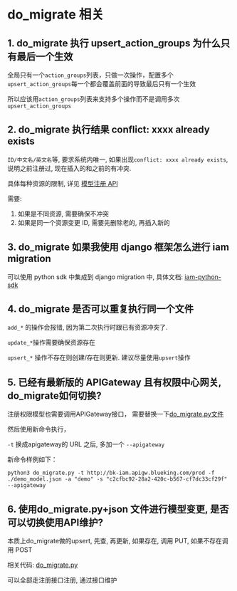 # do_migrate 相关

## 1. do_migrate 执行 upsert_action_groups 为什么只有最后一个生效

全局只有一个`action_groups`列表，只做一次操作，配置多个`upsert_action_groups`每一个都会覆盖前面的导致最后只有一个生效

所以应该用`action_groups`列表来支持多个操作而不是调用多次`upsert_action_groups`

## 2. do_migrate 执行结果 conflict: xxxx  already exists

`ID/中文名/英文名`等, 要求系统内唯一, 如果出现`conflict: xxxx already exists`, 说明之前注册过, 现在插入的和之前的有冲突.

具体每种资源的限制, 详见 [模型注册 API](../../../Reference/API/02-Model/00-API.md)

需要:
1. 如果是不同资源, 需要确保不冲突
2. 如果是同一个资源变更 ID, 需要先删除老的, 再插入新的

## 3. do_migrate 如果我使用 django 框架怎么进行 iam migration

可以使用 python sdk 中集成到 django migration 中, 具体文档: [iam-python-sdk](https://github.com/TencentBlueKing/iam-python-sdk/blob/master/docs/usage.md#2-iam-migration)

## 4. do_migrate 是否可以重复执行同一个文件 

`add_*` 的操作会报错, 因为第二次执行时跟已有资源冲突了. 

`update_*`操作需要确保资源存在

`upsert_*` 操作不存在则创建/存在则更新. 建议尽量使用`upsert`操作

## 5. 已经有最新版的 APIGateway 且有权限中心网关, do_migrate如何切换?

注册权限模型也需要调用APIGateway接口，  需要替换一下[do_migrate.py文件](https://github.com/TencentBlueKing/iam-python-sdk/blob/0d9b67baa24144d3c84be12cc3cd4adfd487b74c/iam/contrib/iam_migration/utils/do_migrate.py) 

然后使用新命令执行，

`-t` 换成apigateway的 URL 之后, 多加一个 `--apigateway`

新命令样例如下：

```
python3 do_migrate.py -t http://bk-iam.apigw.blueking.com/prod -f ./demo_model.json -a "demo" -s "c2cfbc92-28a2-420c-b567-cf7dc33cf29f" --apigateway
```

## 6. 使用do_migrate.py+json 文件进行模型变更, 是否可以切换使用API维护?

本质上do_migrate做的upsert, 先查, 再更新, 如果存在, 调用 PUT, 如果不存在调用 POST

相关代码: [do_migrate.py](https://github.com/TencentBlueKing/iam-python-sdk/blob/master/iam/contrib/iam_migration/utils/do_migrate.py#L469)

可以全部走注册接口注册, 通过接口维护 